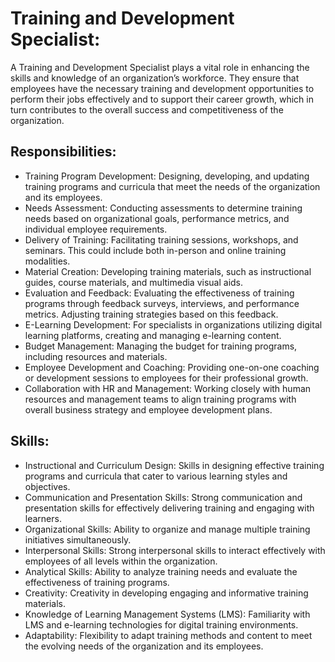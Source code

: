 # Training and Development Specialist:
A Training and Development Specialist plays a vital role in enhancing the skills and knowledge of an organization’s workforce. They ensure that employees have the necessary training and development opportunities to perform their jobs effectively and to support their career growth, which in turn contributes to the overall success and competitiveness of the organization.

## Responsibilities:
- Training Program Development: Designing, developing, and updating training programs and curricula that meet the needs of the organization and its employees.
- Needs Assessment: Conducting assessments to determine training needs based on organizational goals, performance metrics, and individual employee requirements.
- Delivery of Training: Facilitating training sessions, workshops, and seminars. This could include both in-person and online training modalities.
- Material Creation: Developing training materials, such as instructional guides, course materials, and multimedia visual aids.
- Evaluation and Feedback: Evaluating the effectiveness of training programs through feedback surveys, interviews, and performance metrics. Adjusting training strategies based on this feedback.
- E-Learning Development: For specialists in organizations utilizing digital learning platforms, creating and managing e-learning content.
- Budget Management: Managing the budget for training programs, including resources and materials.
- Employee Development and Coaching: Providing one-on-one coaching or development sessions to employees for their professional growth.
- Collaboration with HR and Management: Working closely with human resources and management teams to align training programs with overall business strategy and employee development plans.

## Skills:
- Instructional and Curriculum Design: Skills in designing effective training programs and curricula that cater to various learning styles and objectives.
- Communication and Presentation Skills: Strong communication and presentation skills for effectively delivering training and engaging with learners.
- Organizational Skills: Ability to organize and manage multiple training initiatives simultaneously.
- Interpersonal Skills: Strong interpersonal skills to interact effectively with employees of all levels within the organization.
- Analytical Skills: Ability to analyze training needs and evaluate the effectiveness of training programs.
- Creativity: Creativity in developing engaging and informative training materials.
- Knowledge of Learning Management Systems (LMS): Familiarity with LMS and e-learning technologies for digital training environments.
- Adaptability: Flexibility to adapt training methods and content to meet the evolving needs of the organization and its employees.
